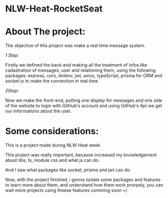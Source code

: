 # NLW-Heat-RocketSeat

# About The project: 
The objective of this project was make a real time message system.

_1 Step_:

Firstly we defined the back-end making all the treatment of infos like cadastration of messages, user and relationing them, using the following packages: express, cors, dotenv, jwt, axios, typeScript, prisma for ORM and socket.io to make the connection in real time.

_2Step_:

Now we make the front-end, putting one display for messages and one side of the website to login with GitHub's account and using GitHub's Api we get our informations about the user.   



# Some considerations:

This is a project made during NLW Heat week.

This project was really important, because increased my knowledgement about libs, ts, module css and what js can do.

And I saw what packages like socket, prisma and jwt can do.

Now, with the project finished, i gonna isolate some packages and features to learn more about them, and understand how them work prorpely, you can wait more projects using theese features comming soon =)
